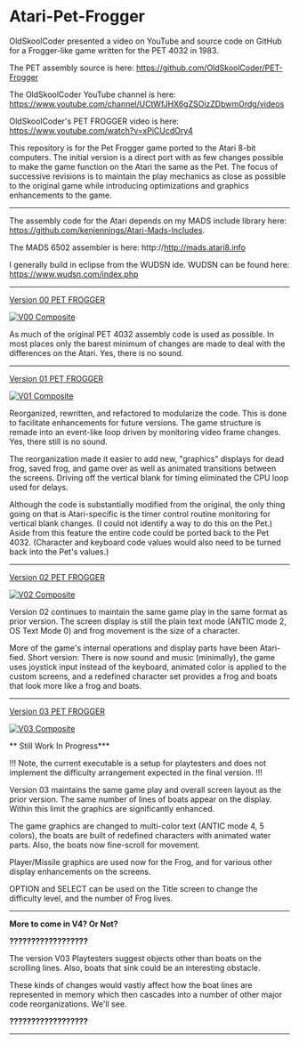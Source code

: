 # Atari-Pet-Frogger

OldSkoolCoder presented a video on YouTube and source code on GitHub for a Frogger-like game written for the PET 4032 in 1983.

The PET assembly source is here:  https://github.com/OldSkoolCoder/PET-Frogger

The OldSkoolCoder YouTube channel is here:  https://www.youtube.com/channel/UCtWfJHX6gZSOizZDbwmOrdg/videos

OldSkoolCoder's PET FROGGER video is here:  https://www.youtube.com/watch?v=xPiCUcdOry4

This repository is for the Pet Frogger game ported to the Atari 8-bit computers.  The initial version is a direct port with as few changes possible to make the game function on the Atari the same as the Pet.  The focus of successive revisions is to maintain the play mechanics as close as possible to the original game while introducing optimizations and graphics enhancements to the game.

---

The assembly code for the Atari depends on my MADS include library here: https://github.com/kenjennings/Atari-Mads-Includes.  

The MADS 6502 assembler is here: http://http://mads.atari8.info

I generally build in eclipse from the WUDSN ide.  WUDSN can be found here: https://www.wudsn.com/index.php

---

[Version 00 PET FROGGER](https://github.com/kenjennings/Atari-Pet-Frogger/blob/master/Frogger00/README_V00.md "Version 00 Atari PET FROGGER") 

[![V00 Composite](https://github.com/kenjennings/Atari-Pet-Frogger/raw/master/Frogger00/V00_Composite.png)](https://github.com/kenjennings/Atari-Pet-Frogger/blob/master/Frogger00/README_V00.md)

As much of the original PET 4032 assembly code is used as possible.  In most places only the barest minimum of changes are made to deal with the differences on the Atari.  Yes, there is no sound.

---

[Version 01 PET FROGGER](https://github.com/kenjennings/Atari-Pet-Frogger/blob/master/Frogger01/README_V01.md "Version 01 Atari PET FROGGER") 

[![V01 Composite](https://github.com/kenjennings/Atari-Pet-Frogger/raw/master/Frogger01/V01_Composite.png)](https://github.com/kenjennings/Atari-Pet-Frogger/blob/master/Frogger01/README_V01.md)

Reorganized, rewritten, and refactored to modularize the code.  This is done to facilitate enhancements for future versions.  The game structure is remade into an event-like loop driven by monitoring video frame changes.  Yes, there still is no sound.

The reorganization made it easier to add new, "graphics" displays for dead frog, saved frog, and game over as well as animated transitions between the screens.  Driving off the vertical blank for timing eliminated the CPU loop used for delays.

Although the code is substantially modified from the original, the only thing going on that is Atari-specific is the timer control routine monitoring for vertical blank changes.  (I could not identify a way to do this on the Pet.)  Aside from this feature the entire code could be ported back to the Pet 4032.  (Character and keyboard code values would also need to be turned back into the Pet's values.)

---

[Version 02 PET FROGGER](https://github.com/kenjennings/Atari-Pet-Frogger/blob/master/Frogger02/README_V02.md "Version 02 Atari PET FROGGER") 

[![V02 Composite](https://github.com/kenjennings/Atari-Pet-Frogger/raw/master/Frogger02/V02_Composite.png)](https://github.com/kenjennings/Atari-Pet-Frogger/blob/master/Frogger02/README_V02.md)

Version 02 continues to maintain the same game play in the same format as prior version.  The screen display is still the plain text mode (ANTIC mode 2, OS Text Mode 0) and frog movement is the size of a character.  

More of the game's internal operations and display parts have been Atari-fied.  Short version: There is now sound and music (minimally), the game uses joystick input instead of the keyboard, animated color is applied to the custom screens, and a redefined character set provides a frog and boats that look more like a frog and boats.

---

[Version 03 PET FROGGER](https://github.com/kenjennings/Atari-Pet-Frogger/blob/master/Frogger03/README_V03.md "Version 03 Atari PET FROGGER") 

[![V03 Composite](https://github.com/kenjennings/Atari-Pet-Frogger/raw/master/Frogger03/V03_NewProtoTitle2.png)](https://github.com/kenjennings/Atari-Pet-Frogger/blob/master/Frogger03/README_V03.md)

** Still Work In Progress***

!!! Note, the current executable is a setup for playtesters and does not implement the difficulty arrangement expected in the final version. !!!
 
Version 03 maintains the same game play and overall screen layout as the prior version.  The same number of lines of boats appear on the display.  Within this limit the graphics are significantly enhanced.  

The game graphics are changed to multi-color text (ANTIC mode 4, 5 colors), the boats are built of redefined characters with animated water parts.  Also, the boats now fine-scroll for movement.

Player/Missile graphics are used now for the Frog, and for various other display enhancements on the screens. 

OPTION and SELECT can be used on the Title screen to change the difficulty level, and the number of Frog lives.

---

**More to come in V4? Or Not?**

**??????????????????**

The version V03 Playtesters suggest objects other than boats on the scrolling lines.   Also, boats that sink could be an interesting obstacle.

These kinds of changes would vastly affect how the boat lines are represented in memory which then cascades into a number of other major code reorganizations.   We'll see. 

**??????????????????**


---
